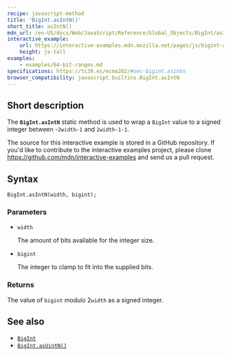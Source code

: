 ```yaml
---
recipe: javascript-method
title: 'BigInt.asIntN()'
short_title: asIntN()
mdn_url: /en-US/docs/Web/JavaScript/Reference/Global_Objects/BigInt/asIntN
interactive_example:
    url: https://interactive-examples.mdn.mozilla.net/pages/js/bigint-asintn.html
    height: js-tall
examples:
    - examples/64-bit-ranges.md
specifications: https://tc39.es/ecma262/#sec-bigint.asintn
browser_compatibility: javascript.builtins.BigInt.asIntN
---
```


## Short description

The **`BigInt.asIntN`** static method is used to wrap a `BigInt` value to a signed integer between -`2width-1` and `2width-1-1`.

The source for this interactive example is stored in a GitHub repository. If you'd like to contribute to the interactive examples project, please clone <https://github.com/mdn/interactive-examples> and send us a pull request.

## Syntax

```
BigInt.asIntN(width, bigint);
```

### Parameters

-   `width`

    The amount of bits available for the integer size.

-   `bigint`

    The integer to clamp to fit into the supplied bits.

### Returns

The value of `bigint` modulo 2`width` as a signed integer.

## See also

-   [`BigInt`](/en-US/docs/Web/JavaScript/Reference/Global_Objects/BigInt)
-   [`BigInt.asUintN()`](/en-US/docs/Web/JavaScript/Reference/Global_Objects/BigInt/asUintN)

